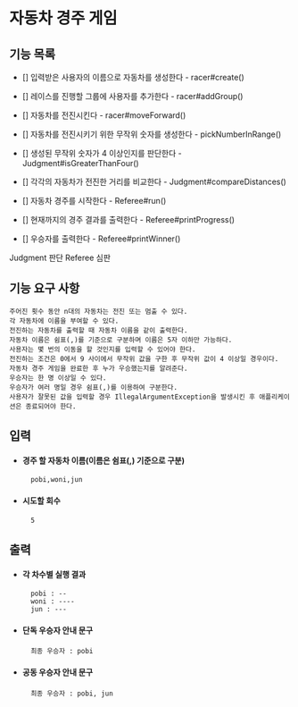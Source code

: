 # 자동차 경주 게임

## 기능 목록
- [] 입력받은 사용자의 이름으로 자동차를 생성한다 - racer#create()
- [] 레이스를 진행할 그룹에 사용자를 추가한다 - racer#addGroup()
- [] 자동차를 전진시킨다 - racer#moveForward()

- [] 자동차를 전진시키기 위한 무작위 숫자를 생성한다 - pickNumberInRange()
- [] 생성된 무작위 숫자가 4 이상인지를 판단한다 - Judgment#isGreaterThanFour()
- [] 각각의 자동차가 전진한 거리를 비교한다 - Judgment#compareDistances()

- [] 자동차 경주를 시작한다 - Referee#run()
- [] 현재까지의 경주 결과를 출력한다 - Referee#printProgress()
- [] 우승자를 출력한다 - Referee#printWinner()

Judgment 판단
Referee 심판

## 기능 요구 사항

    주어진 횟수 동안 n대의 자동차는 전진 또는 멈출 수 있다.
    각 자동차에 이름을 부여할 수 있다.
    전진하는 자동차를 출력할 때 자동차 이름을 같이 출력한다.
    자동차 이름은 쉼표(,)를 기준으로 구분하며 이름은 5자 이하만 가능하다.
    사용자는 몇 번의 이동을 할 것인지를 입력할 수 있어야 한다.
    전진하는 조건은 0에서 9 사이에서 무작위 값을 구한 후 무작위 값이 4 이상일 경우이다.
    자동차 경주 게임을 완료한 후 누가 우승했는지를 알려준다.
    우승자는 한 명 이상일 수 있다.
    우승자가 여러 명일 경우 쉼표(,)를 이용하여 구분한다.
    사용자가 잘못된 값을 입력할 경우 IllegalArgumentException을 발생시킨 후 애플리케이션은 종료되어야 한다.

## 입력
- #### 경주 할 자동차 이름(이름은 쉼표(,) 기준으로 구분)
        pobi,woni,jun
- #### 시도할 회수
        5

## 출력
- #### 각 차수별 실행 결과
        pobi : --
        woni : ----
        jun : ---

- #### 단독 우승자 안내 문구
        최종 우승자 : pobi

- #### 공동 우승자 안내 문구
        최종 우승자 : pobi, jun